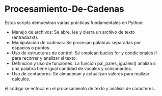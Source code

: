 # Procesamiento-De-Cadenas

Estos scripts demuestran varias prácticas fundamentales en Python:

+ Manejo de archivos: Se abre, lee y cierra un archivo de texto (entrada.txt).
+ Manipulación de cadenas: Se procesan palabras separadas por espacios o puntos.
+ Uso de estructuras de control: Se emplean bucles for y condicionales if para recorrer y analizar el texto.
+ Definición y uso de funciones: La función pal_pares_iguales() analiza si una palabra tiene igual cantidad de vocales y consonantes.
+ Uso de contadores: Se almacenan y actualizan valores para realizar cálculos.
  
El código se enfoca en el procesamiento de texto y análisis de caracteres.
